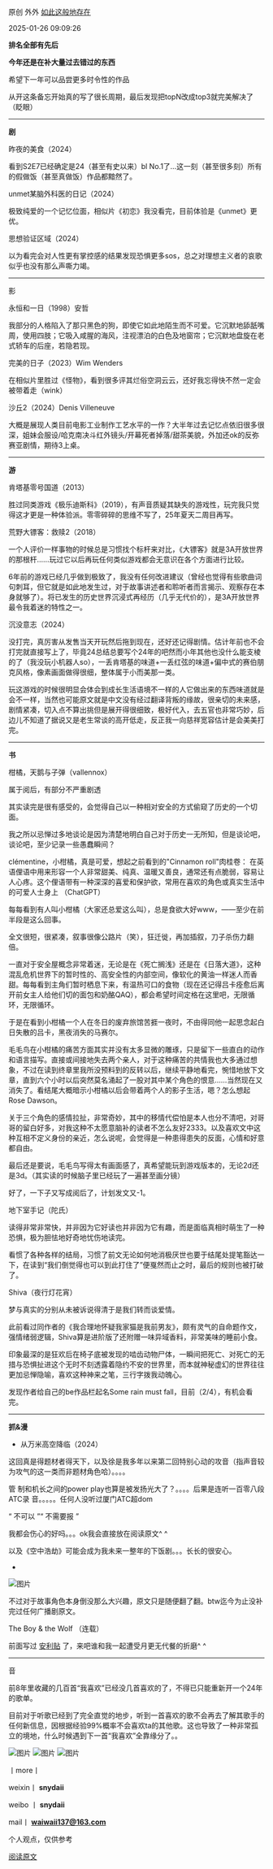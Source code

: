 

原创 外外 [如此这般地存在](https://mp.weixin.qq.com/s/)

2025-01-26 09:09:26

 

**排名全部有先后**

**今年还是在补大量过去错过的东西**

希望下一年可以品尝更多时令性的作品

从开这条备忘开始真的写了很长周期，最后发现把topN改成top3就完美解决了（眨眼）

  

---

  

  

**剧**

昨夜的美食（2024）

看到S2E7已经确定是24（甚至有史以来）bl No.1了…这一刻（甚至很多刻）所有的假做饭（甚至真做饭）作品都黯然了。

  

unmet某脑外科医的日记（2024）

极致纯爱的一个记忆位面，相似片《初恋》我没看完，目前体验是《unmet》更优。

  

思想验证区域（2024）

以为看完会对人性更有掌控感的结果发现恐惧更多sos，总之对理想主义者的哀歌似乎也没有那么声嘶力竭。

---

  

  

  

  

影

永恒和一日（1998）安哲

我部分的人格陷入了那只黑色的狗，即使它如此地陌生而不可爱。它沉默地舔舐嘴周，使用四肢；它吸入咸腥的海风，注视漂泊的白色及地窗帘；它沉默地盘旋在老式轿车的后座，若隐若现。

  

完美的日子（2023）Wim Wenders

在相似片里胜过《怪物》，看到很多评其烂俗空洞云云，还好我忘得快不然一定会被带着走（wink）

  

沙丘2（2024）Denis Villeneuve

大概是展现人类目前电影工业制作工艺水平的一作？大半年过去记忆点依旧很多很深，姐妹会服设/哈克南决斗红外镜头/开幕死者掉落/甜茶美貌，外加还ok的反弥赛亚剧情，期待3上桌。

---

  

**游**

肯塔基零号国道（2013）

胜过同类游戏《极乐迪斯科》（2019），有声音质疑其缺失的游戏性，玩完我只觉得这才更是一种体验派。零零碎碎的思维不写了，25年夏天二周目再写。

  

荒野大镖客：救赎2（2018）

一个人评价一样事物的时候总是习惯找个标杆来对比，《大镖客》就是3A开放世界的那根杆……玩过它以后再玩任何类似游戏都会无意识在各个方面进行比较。

6年前的游戏已经几乎做到极致了，我没有任何改进建议（曾经也觉得有些歌曲词句刺耳，但它就是如此地发生过，对于故事讲述者和聆听者而言揭示、观察存在本身就够了）。将已发生的历史世界沉浸式再经历（几乎无代价的），是3A开放世界最令我着迷的特性之一。

  

沉没意志（2024）

没打完，真厉害从发售当天开玩然后拖到现在，还好还记得剧情。估计年前也不会打完就直接写上了，毕竟24总结总要写个24年的吧然而小年其他也没什么能支棱的了（我没玩小机器人so），一丢肯塔基的味道+一丢红弦的味道+偏中式的赛伯朋克风格，像素画面做得很细，整体属于小而美那一类。

玩这游戏的时候很明显会体会到成长生活语境不一样的人它做出来的东西味道就是会不一样，当然也可能原文就是中文没有经过翻译背叛的缘故，很亲切的未来感，剧情紧凑，切入点不算出挑但是展开得很细致，极好代入，去五官也非常巧妙，后边儿不知道了据说又是老生常谈的高开低走，反正我一向慈祥宽容估计是会美美打完。

---

  

  

**书**

柑橘，天鹅与子弹（vallennox）

属于阅后，有部分不严重剧透

其实读完是很有感受的，会觉得自己以一种相对安全的方式偷窥了历史的一个切面。

我之所以忌惮过多地谈论是因为清楚地明白自己对于历史一无所知，但是谈论吧，谈论吧，至少记录一些愚蠢瞬间？

clémentine，小柑橘，真是可爱，想起之前看到的"Cinnamon roll"肉桂卷： 在英语俚语中用来形容一个人非常甜美、纯真、温暖又善良，通常还有点脆弱，容易让人心疼。这个俚语带有一种深深的喜爱和保护欲，常用在喜欢的角色或真实生活中的可爱人士身上 （ChatGPT）

每每看到有人叫小柑橘（大家还总爱这么叫），总是食欲大好www，——至少在前半段是这么回事。

全文很短，很紧凑，叙事很像公路片（笑），狂迁徙，再加插叙，刀子杀伤力翻倍。

一直对于安全屋概念非常着迷，无论是在《死亡搁浅》还是在《日落大道》，这种混乱危机世界下的暂时性的、高安全性的内部空间，像软化的黄油一样迷人而香甜。每每看到主角们暂时栖息下来，有温热可口的食物（现在还记得吕卡痊愈后离开前女主人给他们切的面包和奶酪QAQ），都会希望时间定格在这里吧，无限循环，无限循环。

于是在看到小柑橘一个人在冬日的废弃旅馆苦捱一夜时，不由得同他一起思念起白日失散的吕卡，黑夜消失的马赛尔。

毛毛鸟在小柑橘的痛苦方面其实并没有太多显微的雕琢，只是留下一些直白的动作和语言描写。直接或间接地失去两个亲人，对于这种痛苦的共情我也大多通过想象，不过在读到终章里我所没预料到的反转以后，继续平静地看完，惋惜地放下文章，直到六个小时以后突然莫名涌起了一股对其中某个角色的恨意……当然现在又消失了。看结尾大概暗示小柑橘以后会带着两个人的影子生活，嗯？怎么想起Rose Dawson。

关于三个角色的感情拉扯，非常奇妙，其中的移情代偿怕是本人也分不清吧，对哥哥的留白好多，对我这种不太愿意脑补的读者不怎么友好2333。以及喜欢文中这种互相不定义身份的亲近，怎么说呢，会觉得是一种患得患失的反面，心情和好意都自由。

最后还是要说，毛毛鸟写得太有画面感了，真希望能玩到游戏版本的，无论2d还是3d。（其实读的时候脑子里已经玩了一遍甚至画分镜）

好了，一下子又写成阅后了，计划发文又-1。

  

地下室手记（陀氏）

读得非常非常快，并非因为它好读也并非因为它有趣，而是面临真相时萌生了一种恐惧，极为胆怯地好奇地忧伤地读完。

看惯了各种各样的结局，习惯了前文无论如何地消极厌世也要于结尾处提笔豁达一下，在读到“我们倒觉得也可以到此打住了”便戛然而止之时，最后的规则也被打破了。

  

Shiva（夜行灯花宵）

梦与真实的分别从未被诉说得清于是我们转而谈爱情。

此前看过同作者的《我合理地怀疑我家猫是我前男友》，颇有灵气的自命题作文，强情绪弱逻辑，Shiva算是进阶版了还附赠一味异域香料，非常美味的睡前小食。

印象最深的是狂欢后在椅子底被发现的啮齿动物尸体，一瞬间把死亡、对死亡的无措与恐惧扯进这个无时不刻透露着隐约不安的世界里，而本就神秘虚幻的世界往往更加忌惮隐喻，喜欢这种神来之笔，三行字拨我动魄心。

发现作者给自己的be作品栏起名Some rain must fall，目前（2/4），有机会看完。

---

  

**抓&漫**

- 从万米高空降临（2024）

这回真是得题材者得天下，以及徐是我多年以来第二回特别心动的攻音（指声音较为攻气的这一类而非题材角色哈）。。。。

管 制和机长之间的power play也算是被发扬光大了？。。。。后果是连听一百零八段ATC录 音。。。。。任何人没听过厦门ATC超dom

“ 不可以 ”“ 不需要报 ”

我都会伤心的好吗。。。ok我会直接放在阅读原文^ ^

以及《空中浩劫》可能会成为我未来一整年的下饭剧。。。长长的很安心。

-
![图片](https://mp.weixin.qq.com/s/www.w3.org/2000/svg'%20xmlns:xlink='http://www.w3.org/1999/xlink'%3E%3Ctitle%3E%3C/title%3E%3Cg%20stroke='none'%20stroke-width='1'%20fill='none'%20fill-rule='evenodd'%20fill-opacity='0'%3E%3Cg%20transform='translate(-249.000000,%20-126.000000)'%20fill='%23FFFFFF'%3E%3Crect%20x='249'%20y='126'%20width='1'%20height='1'%3E%3C/rect%3E%3C/g%3E%3C/g%3E%3C/svg%3E)

不过对于故事角色本身倒没那么大兴趣，原文只是随便翻了翻。btw迄今为止没补完过任何广播剧原文。

  

The Boy & the Wolf （连载）

前面写过 [安利贴](https://mp.weixin.qq.com/s?__biz=Mzk0NjM2OTMzNw==&mid=2247484497&idx=1&sn=9ac4ebc7e8fd1387628caa90851a586e&scene=21#wechat_redirect) 了，来吧谁和我一起遭受月更无代餐的折磨^ ^

---

  

  

  

  

音

前8年里收藏的几百首“我喜欢”已经没几首喜欢的了，不得已只能重新开一个24年的歌单。

目前对于听歌已经到了完全直觉的地步，听到一首喜欢的歌不会再去了解其歌手的任何新信息，因根据经验99%概率不会喜欢ta的其他歌。这也导致了一种非常孤立的境地，什么时候遇到下一首“我喜欢”全靠缘分了。。

![图片](https://mp.weixin.qq.com/s/www.w3.org/2000/svg'%20xmlns:xlink='http://www.w3.org/1999/xlink'%3E%3Ctitle%3E%3C/title%3E%3Cg%20stroke='none'%20stroke-width='1'%20fill='none'%20fill-rule='evenodd'%20fill-opacity='0'%3E%3Cg%20transform='translate(-249.000000,%20-126.000000)'%20fill='%23FFFFFF'%3E%3Crect%20x='249'%20y='126'%20width='1'%20height='1'%3E%3C/rect%3E%3C/g%3E%3C/g%3E%3C/svg%3E) ![图片](https://mp.weixin.qq.com/s/www.w3.org/2000/svg'%20xmlns:xlink='http://www.w3.org/1999/xlink'%3E%3Ctitle%3E%3C/title%3E%3Cg%20stroke='none'%20stroke-width='1'%20fill='none'%20fill-rule='evenodd'%20fill-opacity='0'%3E%3Cg%20transform='translate(-249.000000,%20-126.000000)'%20fill='%23FFFFFF'%3E%3Crect%20x='249'%20y='126'%20width='1'%20height='1'%3E%3C/rect%3E%3C/g%3E%3C/g%3E%3C/svg%3E) ![图片](https://mmbiz.qpic.cn/mmbiz_jpg/mDfdPM3M4f9icRsibXbENbE6Km797dGYBc6SHkd0gXUFkpjJwiac78ibDVd4jlv08J10BjHJYyjVASj2uTicGia7icwnA/640?wx_fmt=jpeg&from=appmsg&tp=webp&wxfrom=5&wx_lazy=1)

  

  

丨more丨

weixin丨 **snydaii**

weibo 丨 **snydaii**

mail丨 **waiwaii137@163.com**

  

个人观点，仅供参考

[阅读原文](https://mp.weixin.qq.com/s/)
